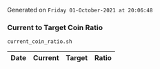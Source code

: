 Generated on `Friday 01-October-2021 at 20:06:48`

### Current to Target Coin Ratio
`current_coin_ratio.sh`

Date|Current|Target|Ratio
---|---|---|---
